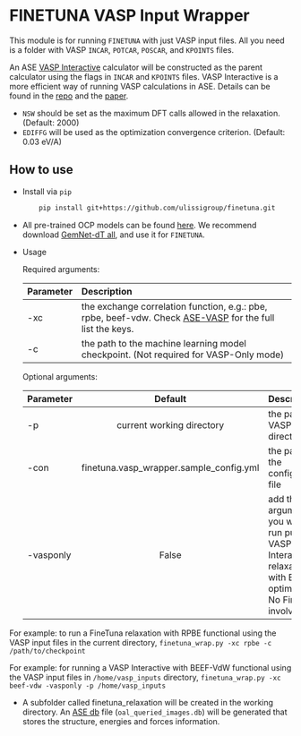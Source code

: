 # FINETUNA VASP Input Wrapper
This module is for running `FINETUNA` with just VASP input files. All you need is a folder with VASP `INCAR`, `POTCAR`, `POSCAR`, and `KPOINTS` files.

An ASE [VASP Interactive](https://github.com/ulissigroup/vasp-interactive) calculator will be constructed as the parent calculator using the flags in `INCAR` and `KPOINTS` files. VASP Interactive is a more efficient way of running VASP calculations in ASE. Details can be found in the [repo](https://github.com/ulissigroup/vasp-interactive) and the [paper](https://arxiv.org/abs/2205.01223).

- `NSW` should be set as the maximum DFT calls allowed in the relaxation. (Default: 2000)
- `EDIFFG` will be used as the optimization convergence criterion. (Default: 0.03 eV/A)

## How to use
- Install via `pip`

    ```sh
        pip install git+https://github.com/ulissigroup/finetuna.git
    ```
    
- All pre-trained OCP models can be found [here](https://github.com/Open-Catalyst-Project/ocp/blob/main/MODELS.md). We recommend download [GemNet-dT all](https://dl.fbaipublicfiles.com/opencatalystproject/models/2021_08/s2ef/gemnet_t_direct_h512_all.pt), and use it for `FINETUNA`.
    
- Usage

    Required arguments: 

    | Parameter   | Description   |	
    | :---------- | :-------------|
    | -xc         |the exchange correlation function, e.g.: pbe, rpbe, beef-vdw. Check [ASE-VASP](https://wiki.fysik.dtu.dk/ase/ase/calculators/vasp.html#exchange-correlation-functionals) for the full list the keys.
    | -c  	      |the path to the machine learning model checkpoint. (Not required for VASP-Only mode)

    Optional arguments: 

    | Parameter   | Default       | Description   |	
    | :---------- |:-------------:| :-------------|
    | -p  	      |current working directory	|the path to VASP input directory
    | -con        | finetuna.vasp_wrapper.sample_config.yml |the path to the configuration file
    | -vasponly   | False         |add this argument if you want to run pure VASP Interactive relaxation with BFGS optimizer. No FineTuna involved!

For example:
to run a FineTuna relaxation with RPBE functional using the VASP input files in the current directory,
`finetuna_wrap.py -xc rpbe -c /path/to/checkpoint`

For example: for running a VASP Interactive with BEEF-VdW functional using the VASP input files in `/home/vasp_inputs` directory,
`finetuna_wrap.py -xc beef-vdw -vasponly -p /home/vasp_inputs`

- A subfolder called finetuna_relaxation will be created in the working directory. An [ASE db](https://wiki.fysik.dtu.dk/ase/tutorials/tut06_database/database.html) file (`oal_queried_images.db`) will be generated that stores the structure, energies and forces information.
